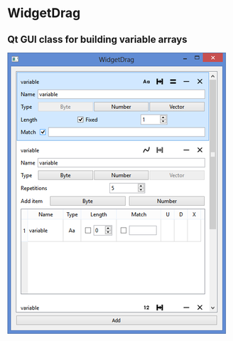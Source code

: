 WidgetDrag
==========

## Qt GUI class for building variable arrays

![WidgetDrag Screenshot](./window.png "2013-02-18")
